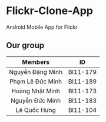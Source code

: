 # Flickr-Clone-App
 Android Mobile App for Flickr
## Our group
|     Members      |    ID    |
|:----------------:|:--------:|
| Nguyễn Đăng Minh | BI11-179 |
| Phạm Lê Đức Minh | BI11-189 |
| Hoàng Nhật Minh  | BI11-173 |
| Nguyễn Đức Minh  | BI11-183 |
|   Lê Quốc Hưng   | BI11-104 |
